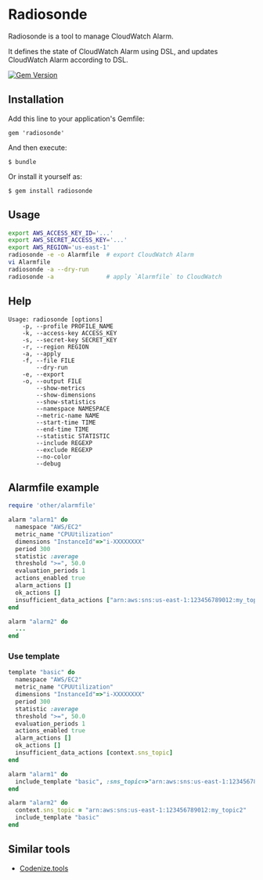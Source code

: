 # Radiosonde

Radiosonde is a tool to manage CloudWatch Alarm.

It defines the state of CloudWatch Alarm using DSL, and updates CloudWatch Alarm according to DSL.

[![Gem Version](https://badge.fury.io/rb/radiosonde.svg)](http://badge.fury.io/rb/radiosonde)

## Installation

Add this line to your application's Gemfile:

    gem 'radiosonde'

And then execute:

    $ bundle

Or install it yourself as:

    $ gem install radiosonde

## Usage

```sh
export AWS_ACCESS_KEY_ID='...'
export AWS_SECRET_ACCESS_KEY='...'
export AWS_REGION='us-east-1'
radiosonde -e -o Alarmfile  # export CloudWatch Alarm
vi Alarmfile
radiosonde -a --dry-run
radiosonde -a               # apply `Alarmfile` to CloudWatch
```

## Help

```
Usage: radiosonde [options]
    -p, --profile PROFILE_NAME
    -k, --access-key ACCESS_KEY
    -s, --secret-key SECRET_KEY
    -r, --region REGION
    -a, --apply
    -f, --file FILE
        --dry-run
    -e, --export
    -o, --output FILE
        --show-metrics
        --show-dimensions
        --show-statistics
        --namespace NAMESPACE
        --metric-name NAME
        --start-time TIME
        --end-time TIME
        --statistic STATISTIC
        --include REGEXP
        --exclude REGEXP
        --no-color
        --debug
```

## Alarmfile example

```ruby
require 'other/alarmfile'

alarm "alarm1" do
  namespace "AWS/EC2"
  metric_name "CPUUtilization"
  dimensions "InstanceId"=>"i-XXXXXXXX"
  period 300
  statistic :average
  threshold ">=", 50.0
  evaluation_periods 1
  actions_enabled true
  alarm_actions []
  ok_actions []
  insufficient_data_actions ["arn:aws:sns:us-east-1:123456789012:my_topic"]
end

alarm "alarm2" do
  ...
end
```

### Use template

```ruby
template "basic" do
  namespace "AWS/EC2"
  metric_name "CPUUtilization"
  dimensions "InstanceId"=>"i-XXXXXXXX"
  period 300
  statistic :average
  threshold ">=", 50.0
  evaluation_periods 1
  actions_enabled true
  alarm_actions []
  ok_actions []
  insufficient_data_actions [context.sns_topic]
end

alarm "alarm1" do
  include_template "basic", :sns_topic=>"arn:aws:sns:us-east-1:123456789012:my_topic"
end

alarm "alarm2" do
  context.sns_topic = "arn:aws:sns:us-east-1:123456789012:my_topic2"
  include_template "basic"
end
```

## Similar tools
* [Codenize.tools](http://codenize.tools/)
